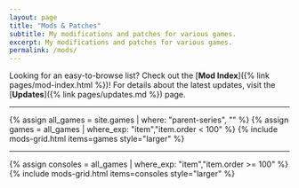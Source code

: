 ```yaml
---
layout: page
title: "Mods & Patches"
subtitle: My modifications and patches for various games.
excerpt: My modifications and patches for various games.
permalink: /mods/
---
```


Looking for an easy-to-browse list? Check out the [**Mod Index**]({% link pages/mod-index.html %})!
For details about the latest updates, visit the [**Updates**]({% link pages/updates.md %}) page.

***

{% assign all_games = site.games | where: "parent-series", "" %}
{% assign games = all_games | where_exp: "item","item.order < 100" %}
{% include mods-grid.html items=games style="larger" %}

***

{% assign consoles = all_games | where_exp: "item","item.order >= 100" %}
{% include mods-grid.html items=consoles style="larger" %}
